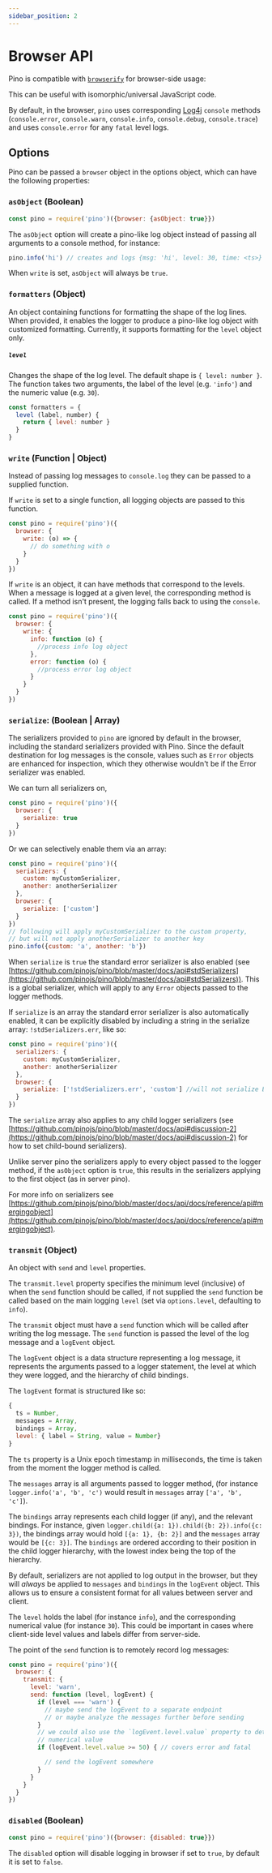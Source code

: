 ```yaml
---
sidebar_position: 2
---
```



# Browser API

Pino is compatible with [`browserify`](https://npm.im/browserify) for browser-side usage:

This can be useful with isomorphic/universal JavaScript code.

By default, in the browser,
`pino` uses corresponding [Log4j](https://en.wikipedia.org/wiki/Log4j) `console` methods (`console.error`, `console.warn`, `console.info`, `console.debug`, `console.trace`) and uses `console.error` for any `fatal` level logs.

## Options

Pino can be passed a `browser` object in the options object,
which can have the following properties:

### `asObject` (Boolean)

```js
const pino = require('pino')({browser: {asObject: true}})
```

The `asObject` option will create a pino-like log object instead of
passing all arguments to a console method, for instance:

```js
pino.info('hi') // creates and logs {msg: 'hi', level: 30, time: <ts>}
```

When `write` is set, `asObject` will always be `true`.

### `formatters` (Object)

An object containing functions for formatting the shape of the log lines. When provided, it enables the logger to produce a pino-like log object with customized formatting. Currently, it supports formatting for the `level` object only.

##### `level`

Changes the shape of the log level. The default shape is `{ level: number }`.
The function takes two arguments, the label of the level (e.g. `'info'`)
and the numeric value (e.g. `30`).

```js
const formatters = {
  level (label, number) {
    return { level: number }
  }
}
```

### `write` (Function | Object)

Instead of passing log messages to `console.log` they can be passed to
a supplied function.

If `write` is set to a single function, all logging objects are passed
to this function.

```js
const pino = require('pino')({
  browser: {
    write: (o) => {
      // do something with o
    }
  }
})
```

If `write` is an object, it can have methods that correspond to the
levels. When a message is logged at a given level, the corresponding
method is called. If a method isn't present, the logging falls back
to using the `console`.

```js
const pino = require('pino')({
  browser: {
    write: {
      info: function (o) {
        //process info log object
      },
      error: function (o) {
        //process error log object
      }
    }
  }
})
```

### `serialize`: (Boolean | Array)

The serializers provided to `pino` are ignored by default in the browser, including
the standard serializers provided with Pino. Since the default destination for log
messages is the console, values such as `Error` objects are enhanced for inspection,
which they otherwise wouldn't be if the Error serializer was enabled.

We can turn all serializers on,

```js
const pino = require('pino')({
  browser: {
    serialize: true
  }
})
```

Or we can selectively enable them via an array:

```js
const pino = require('pino')({
  serializers: {
    custom: myCustomSerializer,
    another: anotherSerializer
  },
  browser: {
    serialize: ['custom']
  }
})
// following will apply myCustomSerializer to the custom property,
// but will not apply anotherSerializer to another key
pino.info({custom: 'a', another: 'b'})
```

When `serialize` is `true` the standard error serializer is also enabled (see [https://github.com/pinojs/pino/blob/master/docs/api#stdSerializers](https://github.com/pinojs/pino/blob/master/docs/api#stdSerializers)).
This is a global serializer, which will apply to any `Error` objects passed to the logger methods.

If `serialize` is an array the standard error serializer is also automatically enabled, it can
be explicitly disabled by including a string in the serialize array: `!stdSerializers.err`, like so:

```js
const pino = require('pino')({
  serializers: {
    custom: myCustomSerializer,
    another: anotherSerializer
  },
  browser: {
    serialize: ['!stdSerializers.err', 'custom'] //will not serialize Errors, will serialize `custom` keys
  }
})
```

The `serialize` array also applies to any child logger serializers (see [https://github.com/pinojs/pino/blob/master/docs/api#discussion-2](https://github.com/pinojs/pino/blob/master/docs/api#discussion-2)
for how to set child-bound serializers).

Unlike server pino the serializers apply to every object passed to the logger method,
if the `asObject` option is `true`, this results in the serializers applying to the
first object (as in server pino).

For more info on serializers see [https://github.com/pinojs/pino/blob/master/docs/api/docs/reference/api#mergingobject](https://github.com/pinojs/pino/blob/master/docs/api/docs/reference/api#mergingobject).

### `transmit` (Object)

An object with `send` and `level` properties.

The `transmit.level` property specifies the minimum level (inclusive) of when the `send` function
should be called, if not supplied the `send` function be called based on the main logging `level`
(set via `options.level`, defaulting to `info`).

The `transmit` object must have a `send` function which will be called after
writing the log message. The `send` function is passed the level of the log
message and a `logEvent` object.

The `logEvent` object is a data structure representing a log message, it represents
the arguments passed to a logger statement, the level
at which they were logged, and the hierarchy of child bindings.

The `logEvent` format is structured like so:

```js
{
  ts = Number,
  messages = Array,
  bindings = Array,
  level: { label = String, value = Number}
}
```

The `ts` property is a Unix epoch timestamp in milliseconds, the time is taken from the moment the
logger method is called.

The `messages` array is all arguments passed to logger method, (for instance `logger.info('a', 'b', 'c')`
would result in `messages` array `['a', 'b', 'c']`).

The `bindings` array represents each child logger (if any), and the relevant bindings.
For instance, given `logger.child({a: 1}).child({b: 2}).info({c: 3})`, the bindings array
would hold `[{a: 1}, {b: 2}]` and the `messages` array would be `[{c: 3}]`. The `bindings`
are ordered according to their position in the child logger hierarchy, with the lowest index
being the top of the hierarchy.

By default, serializers are not applied to log output in the browser, but they will *always* be
applied to `messages` and `bindings` in the `logEvent` object. This allows us to ensure a consistent
format for all values between server and client.

The `level` holds the label (for instance `info`), and the corresponding numerical value
(for instance `30`). This could be important in cases where client-side level values and
labels differ from server-side.

The point of the `send` function is to remotely record log messages:

```js
const pino = require('pino')({
  browser: {
    transmit: {
      level: 'warn',
      send: function (level, logEvent) {
        if (level === 'warn') {
          // maybe send the logEvent to a separate endpoint
          // or maybe analyze the messages further before sending
        }
        // we could also use the `logEvent.level.value` property to determine
        // numerical value
        if (logEvent.level.value >= 50) { // covers error and fatal

          // send the logEvent somewhere
        }
      }
    }
  }
})
```

### `disabled` (Boolean)

```js
const pino = require('pino')({browser: {disabled: true}})
```

The `disabled` option will disable logging in browser if set
to `true`, by default it is set to `false`.
